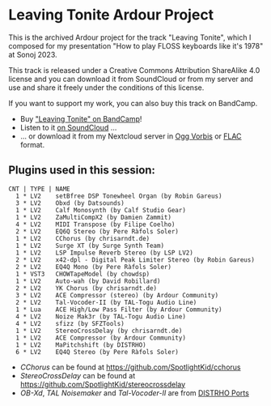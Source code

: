 # Leaving Tonite Ardour Project

This is the archived Ardour project for the track "Leaving Tonite", which I composed
for my presentation "How to play FLOSS keyboards like it's 1978" at Sonoj 2023.

This track is released under a Creative Commons Attribution ShareAlike 4.0 license and
you can download it from SoundCloud or from my server and use and share it freely under 
the conditions of this license.

If you want to support my work, you can also buy this track on BandCamp.

* Buy ["Leaving Tonite" on BandCamp](https://spotlight-kyd.bandcamp.com/track/leaving-tonite-sonoj-mix)!
* Listen to it [on SoundCloud](https://soundcloud.com/spotlight-kyd/leaving-tonite) …
* … or download it from my Nextcloud server in [Ogg Vorbis](https://0x20.eu/nc/s/oHwRS6SGXLCosxf) or
    [FLAC](https://0x20.eu/nc/s/JZkWAFnkjgmoksR) format.


## Plugins used in this session:

```
CNT | TYPE | NAME
  1 * LV2    setBfree DSP Tonewheel Organ (by Robin Gareus)
  3 * LV2    Obxd (by Datsounds)
  1 * LV2    Calf Monosynth (by Calf Studio Gear)
  1 * LV2    ZaMultiCompX2 (by Damien Zammit)
  4 * LV2    MIDI Transpose (by Filipe Coelho)
  2 * LV2    EQ6Q Stereo (by Pere Ràfols Soler)
  1 * LV2    CChorus (by chrisarndt.de)
  1 * LV2    Surge XT (by Surge Synth Team)
  1 * LV2    LSP Impulse Reverb Stereo (by LSP LV2)
  2 * LV2    x42-dpl - Digital Peak Limiter Stereo (by Robin Gareus)
  2 * LV2    EQ4Q Mono (by Pere Ràfols Soler)
  1 * VST3   CHOWTapeModel (by chowdsp)
  1 * LV2    Auto-wah (by David Robillard)
  2 * LV2    YK Chorus (by chrisarndt.de)
  3 * LV2    ACE Compressor (stereo) (by Ardour Community)
  2 * LV2    Tal-Vocoder-II (by TAL-Togu Audio Line)
  1 * Lua    ACE High/Low Pass Filter (by Ardour Community)
  4 * LV2    Noize Mak3r (by TAL-Togu Audio Line)
  4 * LV2    sfizz (by SFZTools)
  1 * LV2    StereoCrossDelay (by chrisarndt.de)
  1 * LV2    ACE Compressor (by Ardour Community)
  1 * LV2    MaPitchshift (by DISTRHO)
  6 * LV2    EQ4Q Stereo (by Pere Ràfols Soler)
```

* *CChorus* can be found at https://github.com/SpotlightKid/cchorus
* *StereoCrossDelay* can be found at https://github.com/SpotlightKid/stereocrossdelay
* *OB-Xd*, *TAL Noisemaker*  and *Tal-Vocoder-II* are from [DISTRHO Ports](https://asb2m10.github.io/dexed/)
